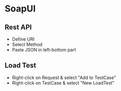 # SoapUI

## Rest API
- Define URI
- Select Method
- Paste JSON in left-bottom part

## Load Test
- Right-click on Request & select "Add to TestCase"
- Right-click on TestCase & select "New LoadTest"
